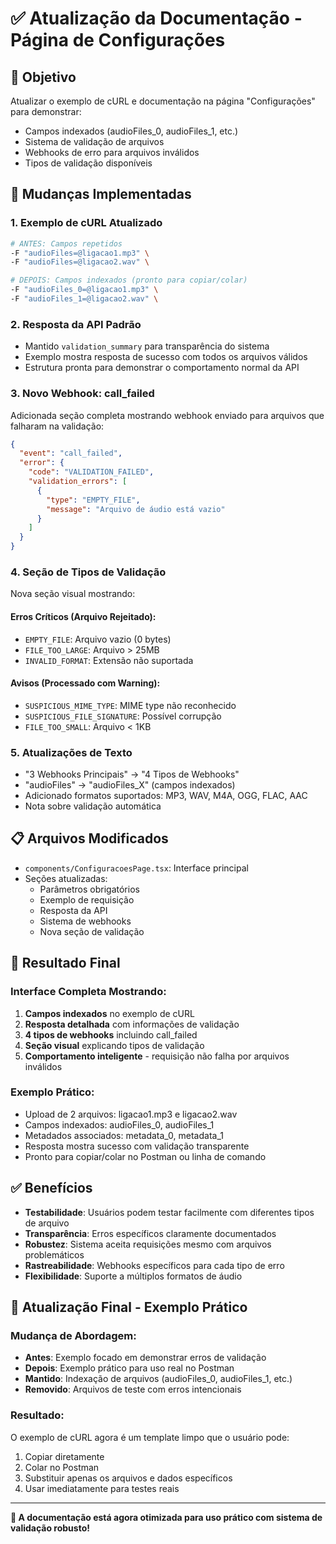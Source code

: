 # ✅ Atualização da Documentação - Página de Configurações

## 🎯 Objetivo
Atualizar o exemplo de cURL e documentação na página "Configurações" para demonstrar:
- Campos indexados (audioFiles_0, audioFiles_1, etc.)
- Sistema de validação de arquivos
- Webhooks de erro para arquivos inválidos
- Tipos de validação disponíveis

## 🔧 Mudanças Implementadas

### 1. **Exemplo de cURL Atualizado**
```bash
# ANTES: Campos repetidos
-F "audioFiles=@ligacao1.mp3" \
-F "audioFiles=@ligacao2.wav" \

# DEPOIS: Campos indexados (pronto para copiar/colar)
-F "audioFiles_0=@ligacao1.mp3" \
-F "audioFiles_1=@ligacao2.wav" \
```

### 2. **Resposta da API Padrão**
- Mantido `validation_summary` para transparência do sistema
- Exemplo mostra resposta de sucesso com todos os arquivos válidos
- Estrutura pronta para demonstrar o comportamento normal da API

### 3. **Novo Webhook: call_failed**
Adicionada seção completa mostrando webhook enviado para arquivos que falharam na validação:
```json
{
  "event": "call_failed",
  "error": {
    "code": "VALIDATION_FAILED",
    "validation_errors": [
      {
        "type": "EMPTY_FILE",
        "message": "Arquivo de áudio está vazio"
      }
    ]
  }
}
```

### 4. **Seção de Tipos de Validação**
Nova seção visual mostrando:

#### **Erros Críticos (Arquivo Rejeitado):**
- `EMPTY_FILE`: Arquivo vazio (0 bytes)
- `FILE_TOO_LARGE`: Arquivo > 25MB
- `INVALID_FORMAT`: Extensão não suportada

#### **Avisos (Processado com Warning):**
- `SUSPICIOUS_MIME_TYPE`: MIME type não reconhecido
- `SUSPICIOUS_FILE_SIGNATURE`: Possível corrupção
- `FILE_TOO_SMALL`: Arquivo < 1KB

### 5. **Atualizações de Texto**
- "3 Webhooks Principais" → "4 Tipos de Webhooks"
- "audioFiles" → "audioFiles_X" (campos indexados)
- Adicionado formatos suportados: MP3, WAV, M4A, OGG, FLAC, AAC
- Nota sobre validação automática

## 📋 Arquivos Modificados
- `components/ConfiguracoesPage.tsx`: Interface principal
- Seções atualizadas:
  - Parâmetros obrigatórios
  - Exemplo de requisição
  - Resposta da API
  - Sistema de webhooks
  - Nova seção de validação

## 🎯 Resultado Final

### **Interface Completa Mostrando:**
1. **Campos indexados** no exemplo de cURL
2. **Resposta detalhada** com informações de validação
3. **4 tipos de webhooks** incluindo call_failed
4. **Seção visual** explicando tipos de validação
5. **Comportamento inteligente** - requisição não falha por arquivos inválidos

### **Exemplo Prático:**
- Upload de 2 arquivos: ligacao1.mp3 e ligacao2.wav
- Campos indexados: audioFiles_0, audioFiles_1
- Metadados associados: metadata_0, metadata_1
- Resposta mostra sucesso com validação transparente
- Pronto para copiar/colar no Postman ou linha de comando

## ✅ Benefícios
- **Testabilidade**: Usuários podem testar facilmente com diferentes tipos de arquivo
- **Transparência**: Erros específicos claramente documentados
- **Robustez**: Sistema aceita requisições mesmo com arquivos problemáticos
- **Rastreabilidade**: Webhooks específicos para cada tipo de erro
- **Flexibilidade**: Suporte a múltiplos formatos de áudio

## 📝 **Atualização Final - Exemplo Prático**

### **Mudança de Abordagem:**
- **Antes**: Exemplo focado em demonstrar erros de validação
- **Depois**: Exemplo prático para uso real no Postman
- **Mantido**: Indexação de arquivos (audioFiles_0, audioFiles_1, etc.)
- **Removido**: Arquivos de teste com erros intencionais

### **Resultado:**
O exemplo de cURL agora é um template limpo que o usuário pode:
1. Copiar diretamente
2. Colar no Postman
3. Substituir apenas os arquivos e dados específicos
4. Usar imediatamente para testes reais

---

**🚀 A documentação está agora otimizada para uso prático com sistema de validação robusto!** 